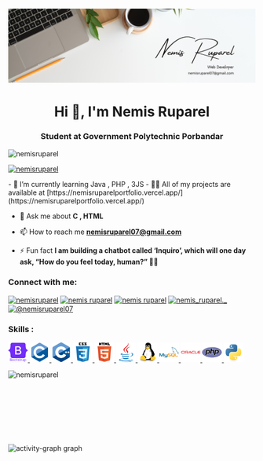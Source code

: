![logo](https://raw.githubusercontent.com/NemisRuparel/NemisRuparel/7397ed30b2d6f8b5c053ba778d3c1cc32da7966b/github%20banner.1.png)

<h1 align="center">Hi 👋, I'm Nemis 
  Ruparel</h1>
<h3 align="center">Student at Government Polytechnic Porbandar</h3>
<p align="left"> <img src="https://komarev.com/ghpvc/?username=nemisruparel&label=Profile%200views&color=0e75b6&style=flat" alt="nemisruparel" /> </p>
<p align="left"> <a href="https://twitter.com/nemisruparel" target="blank"><img src="https://img.shields.io/twitter/follow/nemisruparel?logo=twitter&style=for-the-badge" alt="nemisruparel" /></a> </p>
- 🌱 I’m currently learning Java , PHP , 3JS
- 👨‍💻 All of my projects are available at [https://nemisruparelportfolio.vercel.app/](https://nemisruparelportfolio.vercel.app/)

- 💬 Ask me about **C , HTML**

- 📫 How to reach me **nemisruparel07@gmail.com**

- ⚡ Fun fact **I am building a chatbot called ‘Inquiro’, which will one day ask, “How do you feel today, human?” 🤖🍳**

<h3 align="left">Connect with me:</h3>
<p align="left">
<a href="https://twitter.com/nemisruparel" target="blank"><img align="center" src="https://raw.githubusercontent.com/rahuldkjain/github-profile-readme-generator/master/src/images/icons/Social/twitter.svg" alt="nemisruparel" height="30" width="40" /></a>
<a href="https://linkedin.com/in/nemis ruparel" target="blank"><img align="center" src="https://raw.githubusercontent.com/rahuldkjain/github-profile-readme-generator/master/src/images/icons/Social/linked-in-alt.svg" alt="nemis ruparel" height="30" width="40" /></a>
<a href="https://fb.com/nemis ruparel" target="blank"><img align="center" src="https://raw.githubusercontent.com/rahuldkjain/github-profile-readme-generator/master/src/images/icons/Social/facebook.svg" alt="nemis ruparel" height="30" width="40" /></a>
<a href="https://instagram.com/nemis_ruparel._" target="blank"><img align="center" src="https://raw.githubusercontent.com/rahuldkjain/github-profile-readme-generator/master/src/images/icons/Social/instagram.svg" alt="nemis_ruparel._" height="30" width="40" /></a>
<a href="https://www.hackerrank.com/@nemisruparel07" target="blank"><img align="center" src="https://raw.githubusercontent.com/rahuldkjain/github-profile-readme-generator/master/src/images/icons/Social/hackerrank.svg" alt="@nemisruparel07" height="30" width="40" /></a>
</p>

<h3 align="left">Skills :</h3>
<p align="left"> <a href="https://getbootstrap.com" target="_blank" rel="noreferrer"> <img src="https://raw.githubusercontent.com/devicons/devicon/master/icons/bootstrap/bootstrap-plain-wordmark.svg" alt="bootstrap" width="40" height="40"/> </a> <a href="https://www.cprogramming.com/" target="_blank" rel="noreferrer"> <img src="https://raw.githubusercontent.com/devicons/devicon/master/icons/c/c-original.svg" alt="c" width="40" height="40"/> </a> <a href="https://www.w3schools.com/cpp/" target="_blank" rel="noreferrer"> <img src="https://raw.githubusercontent.com/devicons/devicon/master/icons/cplusplus/cplusplus-original.svg" alt="cplusplus" width="40" height="40"/> </a> <a href="https://www.w3schools.com/css/" target="_blank" rel="noreferrer"> <img src="https://raw.githubusercontent.com/devicons/devicon/master/icons/css3/css3-original-wordmark.svg" alt="css3" width="40" height="40"/> </a> <a href="https://www.w3.org/html/" target="_blank" rel="noreferrer"> <img src="https://raw.githubusercontent.com/devicons/devicon/master/icons/html5/html5-original-wordmark.svg" alt="html5" width="40" height="40"/> </a> <a href="https://www.java.com" target="_blank" rel="noreferrer"> <img src="https://raw.githubusercontent.com/devicons/devicon/master/icons/java/java-original.svg" alt="java" width="40" height="40"/> </a> <a href="https://www.linux.org/" target="_blank" rel="noreferrer"> <img src="https://raw.githubusercontent.com/devicons/devicon/master/icons/linux/linux-original.svg" alt="linux" width="40" height="40"/> </a> <a href="https://www.mysql.com/" target="_blank" rel="noreferrer"> <img src="https://raw.githubusercontent.com/devicons/devicon/master/icons/mysql/mysql-original-wordmark.svg" alt="mysql" width="40" height="40"/> </a> <a href="https://www.oracle.com/" target="_blank" rel="noreferrer"> <img src="https://raw.githubusercontent.com/devicons/devicon/master/icons/oracle/oracle-original.svg" alt="oracle" width="40" height="40"/> </a> <a href="https://www.php.net" target="_blank" rel="noreferrer"> <img src="https://raw.githubusercontent.com/devicons/devicon/master/icons/php/php-original.svg" alt="php" width="40" height="40"/> </a> <a href="https://www.python.org" target="_blank" rel="noreferrer"> <img src="https://raw.githubusercontent.com/devicons/devicon/master/icons/python/python-original.svg" alt="python" width="40" height="40"/> </a> </p>

<p><img align="left" src="https://github-readme-stats.vercel.app/api/top-langs?username=nemisruparel&show_icons=true&locale=en&layout=compact" alt="nemisruparel" width="450"height="150"/></p>
  <img src="https://github-readme-activity-graph.vercel.app/graph?username=NemisRuparel&custom_title=Contibution%20Graph&theme=dark&area=false&hide_border=false&hide_title=false" width="300"height="150"alt="activity-graph graph"  />&nbsp;&nbsp;

